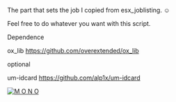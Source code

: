 


The part that sets the job I copied from esx_joblisting. ☺

Feel free to do whatever you want with this script.

Dependence 

ox_lib
https://github.com/overextended/ox_lib

optional

um-idcard
https://github.com/alp1x/um-idcard





[![M O N O](https://cdn.discordapp.com/attachments/1092981630852939786/1107123543063408640/68747470733a2f2f7374617469632e77696b69612e6e6f636f6f6b69652e6e65742f646973636f72642f696d616765732f642f64642f446973636f72642e706e672f7265766973696f6e2f6c61746573743f63623d323032313033313930323330303626706174682d7072656669783d6573.png)](https://discord.gg/Vk7eY8xYV2)